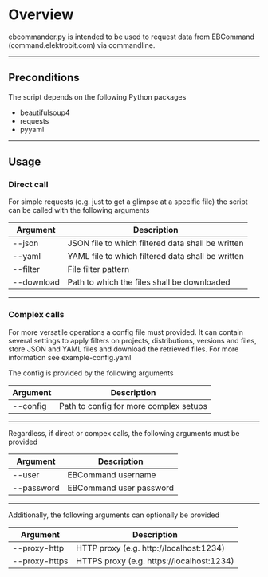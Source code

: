 # Overview
ebcommander.py is intended to be used to request data from EBCommand (command.elektrobit.com) via commandline.

---

## Preconditions
The script depends on the following Python packages
- beautifulsoup4
- requests
- pyyaml

---

## Usage
### Direct call
For simple requests (e.g. just to get a glimpse at a specific file) the script can be called with the following arguments

| Argument   | Description                                       |
|------------|---------------------------------------------------|
| --json     | JSON file to which filtered data shall be written |
| --yaml     | YAML file to which filtered data shall be written |
| --filter   | File filter pattern                               |
| --download | Path to which the files shall be downloaded       |

---

### Complex calls
For more versatile operations a config file must provided. It can contain several settings to apply filters on projects, distributions, versions and files, store JSON and YAML files and download the retrieved files. For more information see example-config.yaml

The config is provided by the following arguments

| Argument   | Description                            |
|------------|----------------------------------------|
| --config   | Path to config for more complex setups |

---

Regardless, if direct or compex calls, the following arguments must be provided

| Argument   | Description             |
|------------|-------------------------|
| --user     | EBCommand username      |
| --password | EBCommand user password |

---

Additionally, the following arguments can optionally be provided

| Argument      | Description                               |
|---------------|-------------------------------------------|
| --proxy-http  | HTTP proxy  (e.g. http://localhost:1234)  |
| --proxy-https | HTTPS proxy (e.g. https://localhost:1234) |
